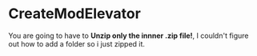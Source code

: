 # CreateModElevator
You are going to have to **Unzip only the innner .zip file!**, I couldn't figure out how to add a folder so i just zipped it.
